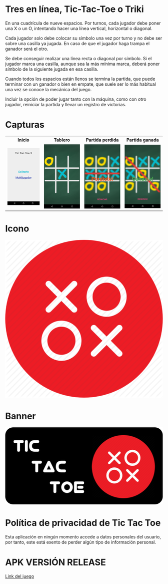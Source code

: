 <h1>Tres en línea, Tic-Tac-Toe o Triki</h1>

En una cuadrícula de nueve espacios. Por turnos, cada jugador debe poner una X o un O, intentando hacer una línea vertical, horizontal o diagonal.

Cada jugador solo debe colocar su símbolo una vez por turno y no debe ser sobre una casilla ya jugada. En caso de que el jugador haga trampa el ganador será el otro.

Se debe conseguir realizar una línea recta o diagonal por símbolo. Si el jugador marca una casilla, aunque sea la más mínima marca, deberá poner símbolo de la siguiente jugada en esa casilla.

Cuando todos los espacios están llenos se termina la partida, que puede terminar con un ganador o bien en empate, que suele ser lo más habitual una vez se conoce la mecánica del juego.

Incluir la opción de poder jugar tanto con la máquina, como con otro jugador, reiniciar la partida y llevar un registro de victorias.

<h1>Capturas</h1>
<table style="width:100%" border="0">
  <tr>
    <th>Inicio</th>
    <th>Tablero</th> 
    <th>Partida perdida</th>
    <th>Partida ganada</th>
  </tr>
  <tr>
    <td><img src="https://github.com/Aztrarok/MyApplication3/blob/master/Screenshot_1525805339.png"></td>
    <td><img src="https://github.com/Aztrarok/MyApplication3/blob/master/Screenshot_1525805749.png"></td>
    <td><img src="https://github.com/Aztrarok/MyApplication3/blob/master/Screenshot_1525805761.png"></td>
    <td><img src="https://github.com/Aztrarok/MyApplication3/blob/master/Screenshot_1525805780.png"></td>
  </tr>
</table>
<h1>Icono</h1>
<img src="https://github.com/Aztrarok/MyApplication3/blob/master/icon.png">
<h1>Banner</h1>
<img src="https://github.com/Aztrarok/MyApplication3/blob/master/banner.png">
<h1>Política de privacidad de Tic Tac Toe</h1>
Esta aplicación en ningún momento accede a datos personales del usuario, por tanto, este está exento de perder algún tipo de información personal.
<h1>APK VERSIÓN RELEASE</h1>
<a href="View Raw">Link del juego</a>


